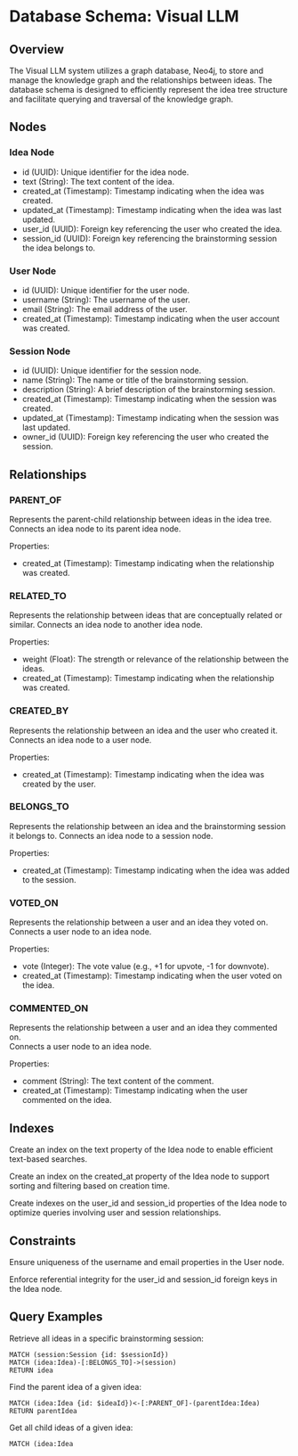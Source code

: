 # Database Schema: Visual LLM

## Overview

The Visual LLM system utilizes a graph database, Neo4j, to store and manage the knowledge graph and the relationships between ideas. The database schema is designed to efficiently represent the idea tree structure and facilitate querying and traversal of the knowledge graph.

## Nodes

### Idea Node

- id (UUID): Unique identifier for the idea node.
- text (String): The text content of the idea.
- created_at (Timestamp): Timestamp indicating when the idea was created.
- updated_at (Timestamp): Timestamp indicating when the idea was last updated.
- user_id (UUID): Foreign key referencing the user who created the idea.
- session_id (UUID): Foreign key referencing the brainstorming session the idea belongs to.

### User Node

- id (UUID): Unique identifier for the user node.
- username (String): The username of the user.
- email (String): The email address of the user.
- created_at (Timestamp): Timestamp indicating when the user account was created.

### Session Node

- id (UUID): Unique identifier for the session node.
- name (String): The name or title of the brainstorming session.
- description (String): A brief description of the brainstorming session.
- created_at (Timestamp): Timestamp indicating when the session was created.
- updated_at (Timestamp): Timestamp indicating when the session was last updated.
- owner_id (UUID): Foreign key referencing the user who created the session.

## Relationships

### PARENT_OF

Represents the parent-child relationship between ideas in the idea tree.
Connects an idea node to its parent idea node.

Properties:

- created_at (Timestamp): Timestamp indicating when the relationship was created.

### RELATED_TO

Represents the relationship between ideas that are conceptually related or similar.
Connects an idea node to another idea node.

Properties:

- weight (Float): The strength or relevance of the relationship between the ideas.
- created_at (Timestamp): Timestamp indicating when the relationship was created.

### CREATED_BY

Represents the relationship between an idea and the user who created it.  
Connects an idea node to a user node.

Properties:

- created_at (Timestamp): Timestamp indicating when the idea was created by the user.

### BELONGS_TO

Represents the relationship between an idea and the brainstorming session it belongs to.
Connects an idea node to a session node.

Properties:

- created_at (Timestamp): Timestamp indicating when the idea was added to the session.

### VOTED_ON

Represents the relationship between a user and an idea they voted on.
Connects a user node to an idea node.

Properties:

- vote (Integer): The vote value (e.g., +1 for upvote, -1 for downvote).
- created_at (Timestamp): Timestamp indicating when the user voted on the idea.

### COMMENTED_ON

Represents the relationship between a user and an idea they commented on.  
Connects a user node to an idea node.

Properties:

- comment (String): The text content of the comment.
- created_at (Timestamp): Timestamp indicating when the user commented on the idea.

## Indexes

Create an index on the text property of the Idea node to enable efficient text-based searches.

Create an index on the created_at property of the Idea node to support sorting and filtering based on creation time.

Create indexes on the user_id and session_id properties of the Idea node to optimize queries involving user and session relationships.

## Constraints

Ensure uniqueness of the username and email properties in the User node.

Enforce referential integrity for the user_id and session_id foreign keys in the Idea node.

## Query Examples

Retrieve all ideas in a specific brainstorming session:

```cypher
MATCH (session:Session {id: $sessionId})
MATCH (idea:Idea)-[:BELONGS_TO]->(session)
RETURN idea
```

Find the parent idea of a given idea:

```cypher
MATCH (idea:Idea {id: $ideaId})<-[:PARENT_OF]-(parentIdea:Idea)
RETURN parentIdea
```

Get all child ideas of a given idea:

```cypher
MATCH (idea:Idea
```

